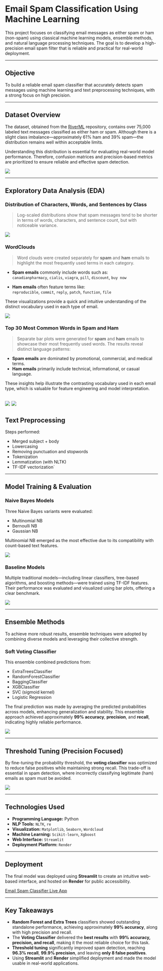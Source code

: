 # Email Spam Classification Using Machine Learning

This project focuses on classifying email messages as either spam or ham (non-spam) using classical machine learning models, ensemble methods, and natural language processing techniques. The goal is to develop a high-precision email spam filter that is reliable and practical for real-world deployment.

---

## Objective  
To build a reliable email spam classifier that accurately detects spam messages using machine learning and text preprocessing techniques, with a strong focus on high precision.

---

## Dataset Overview 
The dataset, obtained from the [RiverML](https://riverml.xyz/latest/api/datasets/trec07p/) repository, contains over 75,000 labeled text messages classified as either ham or spam. Although there is a slight class imbalance—approximately 61% ham and 39% spam—the distribution remains well within acceptable limits.

Understanding this distribution is essential for evaluating real-world model performance. Therefore, confusion matrices and precision-based metrics are prioritized to ensure reliable and effective spam detection.

![](https://i.ibb.co/hxR16L6h/Screenshot-2025-07-02-204153.png)

---

## Exploratory Data Analysis (EDA)

### Distribution of Characters, Words, and Sentences by Class  
> Log-scaled distributions show that spam messages tend to be shorter in terms of words, characters, and sentence count, but with noticeable variance.

![](https://i.ibb.co/N230NJ0t/download.png)

### WordClouds  
> Word clouds were created separately for **spam** and **ham** emails to highlight the most frequently used terms in each category.

- **Spam emails** commonly include words such as:  
  `canadianpharmacy`, `cialis`, `viagra`, `pill`, `discount`, `buy now`

- **Ham emails** often feature terms like:  
  `reproducible`, `commit`, `reply`, `patch`, `function`, `file`

These visualizations provide a quick and intuitive understanding of the distinct vocabulary used in each type of email.

![](https://i.ibb.co/fG2hHmCz/download-2.png)

### Top 30 Most Common Words in Spam and Ham  
> Separate bar plots were generated for **spam** and **ham** emails to showcase their most frequently used words. The results reveal distinct language patterns:

- **Spam emails** are dominated by promotional, commercial, and medical terms.
- **Ham emails** primarily include technical, informational, or casual language.

These insights help illustrate the contrasting vocabulary used in each email type, which is valuable for feature engineering and model interpretation.

![](https://i.ibb.co/q3gkT4Lc/download-3.png)
![](https://i.ibb.co/bMZW7fqW/download-4.png)
---

## Text Preprocessing  

Steps performed:
- Merged subject + body  
- Lowercasing 
- Removing punctuation and stopwords
- Tokenization
- Lemmatization (with NLTK)
- TF-IDF vectorization`

---

## Model Training & Evaluation  

### Naive Bayes Models

Three Naive Bayes variants were evaluated:

- Multinomial NB  
- Bernoulli NB  
- Gaussian NB  

Multinomial NB emerged as the most effective due to its compatibility with count-based text features.

![](https://i.ibb.co/2783YSQj/Screenshot-2025-07-03-125133.png)

### Baseline Models

Multiple traditional models—including linear classifiers, tree-based algorithms, and boosting methods—were trained using TF-IDF features. Their performance was evaluated and visualized using bar plots, offering a clear benchmark.

![](https://i.ibb.co/gMMmtFsv/download-5.png)

---

## Ensemble Methods

To achieve more robust results, ensemble techniques were adopted by combining diverse models and leveraging their collective strength.

### Soft Voting Classifier

This ensemble combined predictions from:

- ExtraTreesClassifier  
- RandomForestClassifier  
- BaggingClassifier  
- XGBClassifier  
- SVC (sigmoid kernel)  
- Logistic Regression  

The final prediction was made by averaging the predicted probabilities across models, enhancing generalization and stability. This ensemble approach achieved approximately **99% accuracy**, **precision**, and **recall**, indicating highly reliable performance.

![](https://i.ibb.co/FLhVHnQr/download-6.png)

---

## Threshold Tuning (Precision Focused)  

By fine-tuning the probability threshold, the **voting classifier** was optimized to reduce false positives while maintaining strong recall. This trade-off is essential in spam detection, where incorrectly classifying legitimate (ham) emails as spam must be avoided.

![](https://i.ibb.co/GQv1nR0c/download-9.png)

---

## Technologies Used 

- **Programming Language:** Python  
- **NLP Tools:** `NLTK`, `re`
- **Visualization:** `Matplotlib`, `Seaborn`, `Wordcloud`  
- **Machine Learning:** `Scikit-learn`, `Xgboost`  
- **Web Interface:** `Streamlit`  
- **Deployment Platform:** `Render`

---

## Deployment

The final model was deployed using **Streamlit** to create an intuitive web-based interface, and hosted on **Render** for public accessibility.

[Email Spam Classifier Live App](https://email-spam-classifier-a61k.onrender.com)

---

## Key Takeaways

- **Random Forest and Extra Trees** classifiers showed outstanding standalone performance, achieving approximately **99% accuracy**, along with high precision and recall.
- The **Voting Classifier** delivered the **best results** with **99% accuracy, precision, and recall**, making it the most reliable choice for this task.  
- **Threshold tuning** significantly improved spam detection, reaching **96.3% recall**, **99.9% precision**, and leaving **only 8 false positives**.  
- Using **Streamlit** and **Render** simplified deployment and made the model usable in real-world applications.

